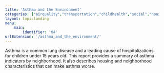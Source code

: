 ```yaml
---
title: 'Asthma and the Environment'
categories: ["airquality","transportation","childhealth","social","housing"]
layout: topiclanding
menu:
    main:
        identifier: '04'
urlExtension: '/asthma_and_the_environment/'
---
```

Asthma is a common lung disease and a leading cause of hospitalizations for children under 15 years old. This report provides a summary of asthma indicators by neighborhood. It also describes housing and neighborhood characteristics that can make asthma worse.